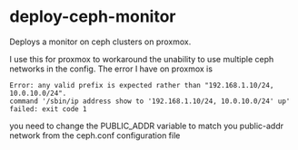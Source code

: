 # deploy-ceph-monitor

Deploys a monitor on ceph clusters on proxmox.

I use this for proxmox to workaround the unability to use multiple ceph networks in the config.
The error I have on proxmox is 
```
Error: any valid prefix is expected rather than "192.168.1.10/24, 10.0.10.0/24".
command '/sbin/ip address show to '192.168.1.10/24, 10.0.10.0/24' up' failed: exit code 1
```

you need to change the PUBLIC_ADDR variable to match you public-addr network from the ceph.conf configuration file

